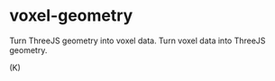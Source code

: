 # voxel-geometry

Turn ThreeJS geometry into voxel data.
Turn voxel data into ThreeJS geometry.

(K)
